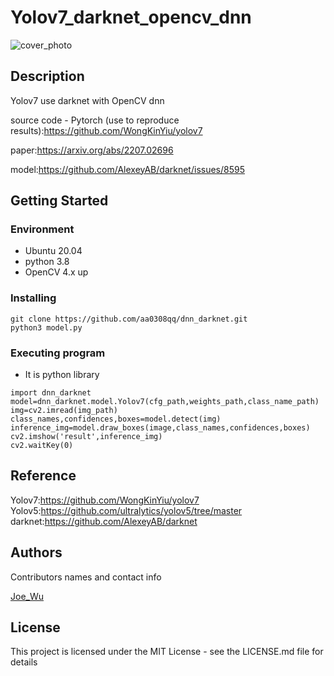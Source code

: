 # Yolov7_darknet_opencv_dnn

![cover_photo](result/bus_result.jpg)

## Description

Yolov7 use darknet with OpenCV dnn

source code - Pytorch (use to reproduce results):https://github.com/WongKinYiu/yolov7

paper:https://arxiv.org/abs/2207.02696

model:https://github.com/AlexeyAB/darknet/issues/8595

## Getting Started

### Environment
* Ubuntu 20.04
* python 3.8
* OpenCV 4.x up

### Installing

```
git clone https://github.com/aa0308qq/dnn_darknet.git
python3 model.py
```

### Executing program

* It is python library
```
import dnn_darknet
model=dnn_darknet.model.Yolov7(cfg_path,weights_path,class_name_path)
img=cv2.imread(img_path)
class_names,confidences,boxes=model.detect(img)
inference_img=model.draw_boxes(image,class_names,confidences,boxes)
cv2.imshow('result',inference_img)
cv2.waitKey(0)
```

## Reference

Yolov7:https://github.com/WongKinYiu/yolov7
Yolov5:https://github.com/ultralytics/yolov5/tree/master
darknet:https://github.com/AlexeyAB/darknet


## Authors

Contributors names and contact info

[Joe_Wu](https://github.com/aa0308qq)

## License

This project is licensed under the MIT License - see the LICENSE.md file for details

